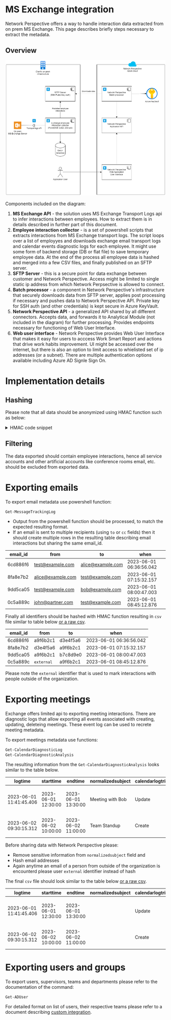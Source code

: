 # MS Exchange integration

Network Perspective offers a way to handle interaction data extracted from on prem MS Exchange. This page describes briefly steps necessary to extract the metadata. 


## Overview
<img src="custom-integration/ExchangeConnector.png">

Components included on the diagram:

1. **MS Exchange API** - the solution uses MS Exchange Transport Logs api to infer interactions between employees. How to extract them is in details described in further part of this document.
2. **Employee interaction collector** - is a set of powershell scripts that extracts interactions from MS Exchange transport logs. The script loops over a list of employyes and downloads exchange email transport logs and calendar events diagnostic logs for each employee. It might use some form of backend storage (DB or flat file) to save temporary employee data. At the end of the process all employee data is hashed and merged into a few CSV files, and finally published on an SFTP server.
3. **SFTP Server** - this is a secure point for data exchange between customer and Network Perspective. Access might be limited to single static ip address from which Network Perpsective is allowed to connect.
4. **Batch processor** - a component in Network Perspective's infrastructure that securely downloads data from SFTP server, applies post processing if necessary and pushes data to Network Perspective API. Private key for SSH auth (and other credentials) is kept secure in Azure KeyVault.
5. **Network Perspective API** - a generalized API shared by all different connectors. Accepts data, and forwards it to Analytical Module (not included in the diagram) for further processing. Provides endpoints necessary for functioning of Web User Interface.
6. **Web user interface** - Network Perspective provides Web User Interface that makes it easy for users to acccess Work Smart Report and actions that drive work habits improvement. UI might be accessed over the internet, but there is also an option to limit access to whielisted set of ip addresses (or a subnet). There are multiple authentication options available including Azure AD Signle Sign On.


# Implementation details

## Hashing
Please note that all data should be anonymized using HMAC function such as below:

<details>
<summary>HMAC code snippet</summary>

```
function Get-HMACSHA256 {
    param (
        [string]$message,
        [string]$secret
    )
    # passthrough for empty values and magic strings
    if ($message -eq $null -or $message -eq 'external' -or $message -eq 'internal' -or $message -eq 'error') {
        return $message
    }
    
    $hmacsha = New-Object System.Security.Cryptography.HMACSHA256
    $hmacsha.key = [System.Text.Encoding]::UTF8.GetBytes($secret)
    
    $data = [System.Text.Encoding]::UTF8.GetBytes($message)
    $hash = $hmacsha.ComputeHash($data)
    
    $hashString = [System.Convert]::ToBase64String($hash)

    return $hashString    
}
```

</details>

## Filtering
The data exported should contain employee interactions, hence all service accounts and other artificial accounts like conference rooms email, etc. should be excluded from exported data.

# Exporting emails

To export email metadata use powershell function:
```
Get-MessageTrackingLog
```
* Output from the powershell function should be processed, to match the expected resulting format. 
* If an email is sent to multiple recipients (using `to` or `cc` fields) then it should create multiple rows in the resulting table describing email interactions but sharing the same email_id. 

| email_id  | from             | to               | when                      |
|-----------|------------------|------------------|---------------------------|
| 6cd886f6  | test@example.com | alice@example.com | 2023-06-01 06:36:56.042   |
| 8fa8e7b2  | alice@example.com | test@example.com | 2023-06-01 07:15:32.157   |
| 9dd5ca05  | test@example.com | bob@example.com  | 2023-06-01 08:00:47.003   |
| 0c5a889c  | john@partner.com | test@example.com | 2023-06-01 08:45:12.876   |

Finally all identifiers should be hashed with HMAC function resulting in `csv` file similar to table below [or a raw csv](./custom-integration/2023-06_emails.csv).

| email_id  | from     | to       | when                      |
|-----------|----------|----------|---------------------------|
| 6cd886f6  | a9f6b2c1 | d3e4f5a6 | 2023-06-01 06:36:56.042   |
| 8fa8e7b2  | d3e4f5a6 | a9f6b2c1 | 2023-06-01 07:15:32.157   |
| 9dd5ca05  | a9f6b2c1 | b7c8d9e0 | 2023-06-01 08:00:47.003   |
| 0c5a889c  | `external` | a9f6b2c1 | 2023-06-01 08:45:12.876   |

Please note the `external` identifier that is used to mark interactions with people outside of the organization.

# Exporting meetings
Exchange offers limited api to exporting meeting interactions. There are diagnostic logs that allow exporting all events associated with creating, updating, deleteing meetings. These event log can be used to recrete meeting metadata.

To export meetings metadata use functions:
```
Get-CalendarDiagnosticLog 
Get-CalendarDiagnosticAnalysis
```

The resulting information from the `Get-CalendarDiagnosticAnalysis` looks similar to the table below.

| logtime                 | starttime           | endtime             | normalizedsubject | calendarlogtriggeraction | originallastmodifiedtime | itemclass       | duration | appointmentrecurring | sentrepresentingemailaddress | senderemailaddress | itemversion | appointmentsequencenumber | isexception | responsibleusername     | appointmentstate | globalobjectid    | creationtime           | lastmodifiedtime       | timezone                    | recurrencetype | appointmentrecurrenceblob | mapiisalldayevent |
|-------------------------|---------------------|---------------------|-------------------|--------------------------|--------------------------|-----------------|----------|-----------------------|------------------------------|--------------------|-------------|--------------------------|-------------|-------------------------|------------------|-------------------|------------------------|------------------------|-----------------------------|----------------|---------------------------|-------------------|
| 2023-06-01 11:41:45.406 | 2023-06-01 12:30:00 | 2023-06-01 13:30:00 | Meeting with Bob  | Update                   | 2023-06-01 11:41:45.406  | IPM.Appointment | 60       | False                 | test@example.com                   | test@example.com           | 11          | 3                       | True        | Microsoft System Attendant | 1.0              | 060000008...      | 2023-06-01 12:16:58.997 | 2023-06-01 12:16:59.004 | (UTC+01:00) Sarajevo, Skopje, Warsaw, Zagreb | Weekly        | 00232000000A....                  | True                |
| 2023-06-02 09:30:15.312 | 2023-06-02 10:00:00 | 2023-06-02 11:00:00 | Team Standup      | Create                   | 2023-06-02 09:30:15.312  | IPM.Appointment | 60       | False                 | bob@example.com                   | bob@example.com           | 12          | 4                       | False       | Alice                     | 2.0              | 060000008...      | 2023-06-02 09:00:00.000 | 2023-06-02 09:30:15.312 | (UTC-08:00) Pacific Time (US & Canada)        | None         |                           | False               |

Before sharing data with Network Perspective please:
* Remove sensitive information from `normalizedsubject` field and 
* Hash email addresses
* Again anytime an email of a person from outside of the organization is encounterd please user `external` identifier instead of hash

The final `csv` file should look similar to the table below [or a raw csv](./custom-integration/2023-06_meetings.csv).

| logtime                 | starttime           | endtime             | normalizedsubject | calendarlogtriggeraction | originallastmodifiedtime | itemclass       | duration | appointmentrecurring | sentrepresentingemailaddress | senderemailaddress | itemversion | appointmentsequencenumber | isexception | responsibleusername     | appointmentstate | globalobjectid    | creationtime           | lastmodifiedtime       | timezone                    | recurrencetype | appointmentrecurrenceblob | mapiisalldayevent |
|-------------------------|---------------------|---------------------|-------------------|--------------------------|--------------------------|-----------------|----------|-----------------------|------------------------------|--------------------|-------------|--------------------------|-------------|-------------------------|------------------|-------------------|------------------------|------------------------|-----------------------------|----------------|---------------------------|-------------------|
| 2023-06-01 11:41:45.406 | 2023-06-01 12:30:00 | 2023-06-01 13:30:00 |   | Update                   | 2023-06-01 11:41:45.406  | IPM.Appointment | 60       | False                 | a9f6b2c1                   | a9f6b2c1           | 11          | 3                       | True        | Microsoft System Attendant | 1.0              | 060000008...      | 2023-06-01 12:16:58.997 | 2023-06-01 12:16:59.004 | (UTC+01:00) Sarajevo, Skopje, Warsaw, Zagreb | Weekly        | 00232000000A...                  | True                |
| 2023-06-02 09:30:15.312 | 2023-06-02 10:00:00 | 2023-06-02 11:00:00 |       | Create                   | 2023-06-02 09:30:15.312  | IPM.Appointment | 60       | False                 | b7c8d9e0                   | b7c8d9e0           | 12          | 4                       | False       | b7c8d9e0                     | 2.0              | 060000008...      | 2023-06-02 09:00:00.000 | 2023-06-02 09:30:15.312 | (UTC-08:00) Pacific Time (US & Canada)        | None         |                           | False               |

# Exporting users and groups

To export users, supervisors, teams and departments please refer to the documentation of the command:
```
Get-ADUser
```

For detailed format on list of users, their respective teams please refer to a document describing [custom integration](./custom-integration.md).